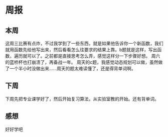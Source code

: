 # 周报
## 本周
这周三比赛有点炸，不过我学到了一些东西，就是如果他告诉你一个新函数，我们就用函数先给他写出来，然后看看怎么往要求的结果上靠。b题就是这样，写出函数，遍历就可以了。之前都是直接思考怎么弄，感觉这样分一下步骤好想。
周六的蓝桥杯也打崩溃了，再备战一年。
周天的c题，我感觉动态规划可以做，虽然做了一个半小时没做出来......周天的题太难读懂了，还是得背单词啊。
## 下周
下周先把专业课学好了，然后开始复习算法，从实验室教的开始。还有背单词。
## 感想
好好学吧
